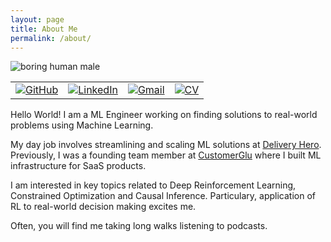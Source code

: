 ```yaml
---
layout: page
title: About Me
permalink: /about/
---
```


![boring human male]({{site.baseurl}}/images/profile.png)

<table>
  <tr>
    <td>
        <a href="https://github.com/shakti365"><img src="https://img.shields.io/badge/GitHub--_.svg?style=social&logo=github" alt="GitHub"></a>
    </td>
    <td>
        <a href="https://www.linkedin.com/in/shivam-shakti-999140b8/"><img src="https://img.shields.io/badge/LinkedIn--_.svg?style=social&logo=linkedin" alt="LinkedIn"></a>
    </td>
    <td>
        <a href="mailto:shivam.shakti365@gmail.com"><img src="https://img.shields.io/badge/Gmail--_.svg?style=social&logo=gmail" alt="Gmail"></a>
    </td>
    <td>
        <a href="{{site.baseurl}}/public/Shivam_Shakti_CV.pdf"><img src="https://img.shields.io/badge/-CV-lightgrey" alt="CV"></a>
    </td>
  </tr>
</table>

Hello World! I am a ML Engineer working on finding solutions to real-world problems using Machine Learning.

My day job involves streamlining and scaling ML solutions at [Delivery Hero](https://www.deliveryhero.com). Previously, I was a founding team member at [CustomerGlu](https://customerglu.com) where I built ML infrastructure for SaaS products.

I am interested in key topics related to Deep Reinforcement Learning, Constrained Optimization and Causal Inference. Particulary, application of RL to real-world decision making excites me.

Often, you will find me taking long walks listening to podcasts.
